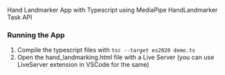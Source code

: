 Hand Landmarker App with Typescript using MediaPipe HandLandmarker Task API

### Running the App

1. Compile the typescript files with `tsc --target es2020 demo.ts`
2. Open the hand_landmarking.html file with a Live Server (you can use LiveServer extension in VSCode for the same)